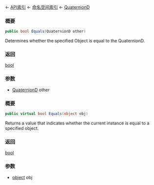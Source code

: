 ← [API索引](Api-Index) ← [命名空间索引](Namespace-Index) ← [QuaternionD](VRageMath.QuaternionD)

### 概要

```csharp
public bool Equals(QuaternionD other)
```

Determines whether the specified Object is equal to the QuaternionD.

### 返回

[bool](https://docs.microsoft.com/en-us/dotnet/api/System.Boolean?view=netframework-4.6)

### 参数

* [QuaternionD](VRageMath.QuaternionD) other
### 概要

```csharp
public virtual bool Equals(object obj)
```

Returns a value that indicates whether the current instance is equal to a specified object.

### 返回

[bool](https://docs.microsoft.com/en-us/dotnet/api/System.Boolean?view=netframework-4.6)

### 参数

* [object](https://docs.microsoft.com/en-us/dotnet/api/System.Object?view=netframework-4.6) obj
